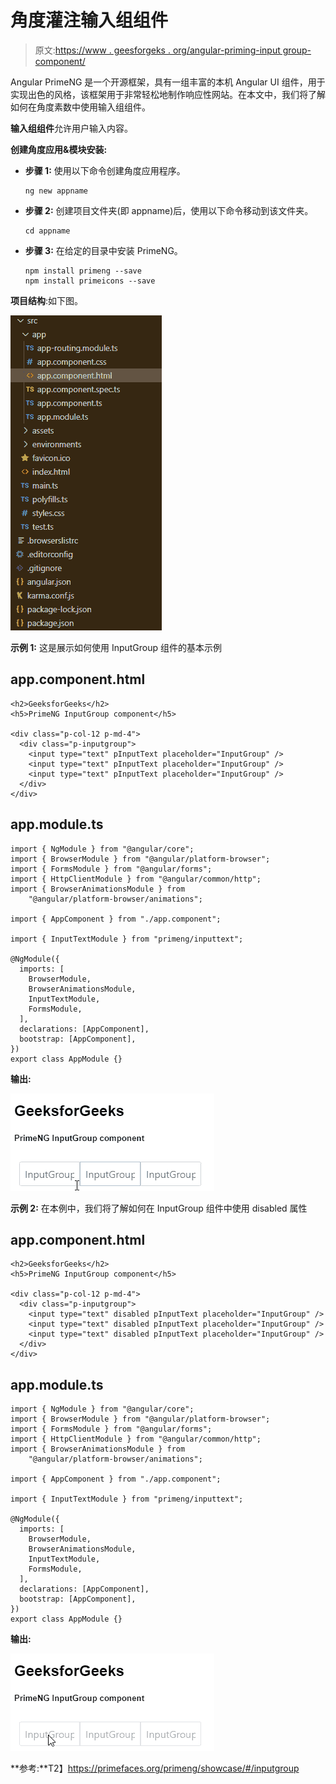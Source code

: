 # 角度灌注输入组组件

> 原文:[https://www . geesforgeks . org/angular-priming-input group-component/](https://www.geeksforgeeks.org/angular-primeng-inputgroup-component/)

Angular PrimeNG 是一个开源框架，具有一组丰富的本机 Angular UI 组件，用于实现出色的风格，该框架用于非常轻松地制作响应性网站。在本文中，我们将了解如何在角度素数中使用输入组组件。

**输入组组件**允许用户输入内容。

**创建角度应用&模块安装:**

*   **步骤 1:** 使用以下命令创建角度应用程序。

    ```
    ng new appname
    ```

*   **步骤 2:** 创建项目文件夹(即 appname)后，使用以下命令移动到该文件夹。

    ```
    cd appname
    ```

*   **步骤 3:** 在给定的目录中安装 PrimeNG。

    ```
    npm install primeng --save
    npm install primeicons --save
    ```

**项目结构**:如下图。

![](img/6e2ac1499ceea2e58d3439c1f9f0d39a.png)

**示例 1:** 这是展示如何使用 InputGroup 组件的基本示例

## app.component.html

```
<h2>GeeksforGeeks</h2>
<h5>PrimeNG InputGroup component</h5>

<div class="p-col-12 p-md-4">
  <div class="p-inputgroup">
    <input type="text" pInputText placeholder="InputGroup" />
    <input type="text" pInputText placeholder="InputGroup" />
    <input type="text" pInputText placeholder="InputGroup" />
  </div>
</div>
```

## app.module.ts

```
import { NgModule } from "@angular/core";
import { BrowserModule } from "@angular/platform-browser";
import { FormsModule } from "@angular/forms";
import { HttpClientModule } from "@angular/common/http";
import { BrowserAnimationsModule } from 
    "@angular/platform-browser/animations";

import { AppComponent } from "./app.component";

import { InputTextModule } from "primeng/inputtext";

@NgModule({
  imports: [
    BrowserModule,
    BrowserAnimationsModule,
    InputTextModule,
    FormsModule,
  ],
  declarations: [AppComponent],
  bootstrap: [AppComponent],
})
export class AppModule {}
```

**输出:**

![](img/1d8b1c224db6888351bea73ad619503e.png)

**示例 2:** 在本例中，我们将了解如何在 InputGroup 组件中使用 disabled 属性

## app.component.html

```
<h2>GeeksforGeeks</h2>
<h5>PrimeNG InputGroup component</h5>

<div class="p-col-12 p-md-4">
  <div class="p-inputgroup">
    <input type="text" disabled pInputText placeholder="InputGroup" />
    <input type="text" disabled pInputText placeholder="InputGroup" />
    <input type="text" disabled pInputText placeholder="InputGroup" />
  </div>
</div>
```

## app.module.ts

```
import { NgModule } from "@angular/core";
import { BrowserModule } from "@angular/platform-browser";
import { FormsModule } from "@angular/forms";
import { HttpClientModule } from "@angular/common/http";
import { BrowserAnimationsModule } from 
    "@angular/platform-browser/animations";

import { AppComponent } from "./app.component";

import { InputTextModule } from "primeng/inputtext";

@NgModule({
  imports: [
    BrowserModule,
    BrowserAnimationsModule,
    InputTextModule,
    FormsModule,
  ],
  declarations: [AppComponent],
  bootstrap: [AppComponent],
})
export class AppModule {}
```

**输出:**

![](img/b5f5a86723343b398b7f6810fdeca8d4.png)

**参考:**T2】https://primefaces.org/primeng/showcase/#/inputgroup